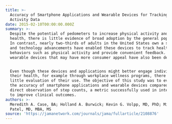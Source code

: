 ```yaml
---
title: >-
  Accuracy of Smartphone Applications and Wearable Devices for Tracking Physical
  Activity Data
date: 2015-02-10T00:00:00.000Z
summary: >-
  Despite the potential of pedometers to increase physical activity and improve
  health, there is little evidence of broad adoption by the general population.
  In contrast, nearly two-thirds of adults in the United States own a smartphone
  and technology advancements have enabled these devices to track health
  behaviors such as physical activity and provide convenient feedback. New
  wearable devices that may have more consumer appeal have also been developed.


  Even though these devices and applications might better engage individuals in
  their health, for example through workplace wellness programs, there has been
  little evaluation of their use. The objective of this study was to evaluate
  the accuracy of smartphone applications and wearable devices compared with
  direct observation of step counts, a metric successfully used in interventions
  to improve clinical outcomes.
authors: >-
  Meredith A. Case, BA; Holland A. Burwick; Kevin G. Volpp, MD, PhD; Mitesh S.
  Patel, MD, MBA, MS
source: 'https://jamanetwork.com/journals/jama/fullarticle/2108876'
---
```


